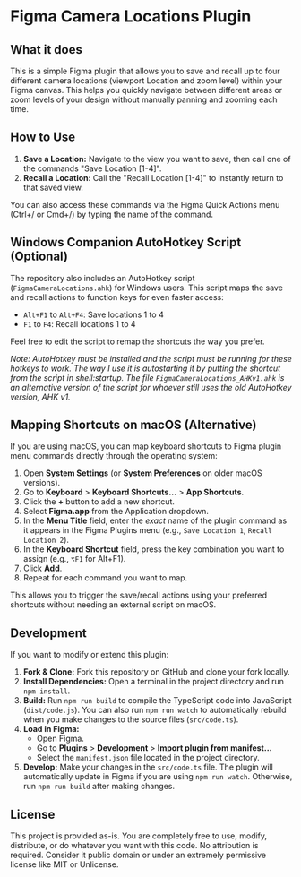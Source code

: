# Figma Camera Locations Plugin

## What it does

This is a simple Figma plugin that allows you to save and recall up to four different camera locations (viewport Location and zoom level) within your Figma canvas. This helps you quickly navigate between different areas or zoom levels of your design without manually panning and zooming each time.

## How to Use

1.  **Save a Location:** Navigate to the view you want to save, then call one of the commands "Save Location [1-4]".
2.  **Recall a Location:** Call the "Recall Location [1-4]" to instantly return to that saved view.

You can also access these commands via the Figma Quick Actions menu (Ctrl+/ or Cmd+/) by typing the name of the command.

## Windows Companion AutoHotkey Script (Optional)

The repository also includes an AutoHotkey script (`FigmaCameraLocations.ahk`) for Windows users. This script maps the save and recall actions to function keys for even faster access:

*   `Alt+F1` to `Alt+F4`: Save locations 1 to 4
*   `F1` to `F4`: Recall locations 1 to 4

Feel free to edit the script to remap the shortcuts the way you prefer.

*Note: AutoHotkey must be installed and the script must be running for these hotkeys to work. The way I use it is autostarting it by putting the shortcut from the script in shell:startup. The file `FigmaCameraLocations_AHKv1.ahk` is an alternative version of the script for whoever still uses the old AutoHotkey version, AHK v1.*

## Mapping Shortcuts on macOS (Alternative)

If you are using macOS, you can map keyboard shortcuts to Figma plugin menu commands directly through the operating system:

1.  Open **System Settings** (or **System Preferences** on older macOS versions).
2.  Go to **Keyboard** > **Keyboard Shortcuts...** > **App Shortcuts**.
3.  Click the **+** button to add a new shortcut.
4.  Select **Figma.app** from the Application dropdown.
5.  In the **Menu Title** field, enter the *exact* name of the plugin command as it appears in the Figma Plugins menu (e.g., `Save Location 1`, `Recall Location 2`).
6.  In the **Keyboard Shortcut** field, press the key combination you want to assign (e.g., `⌥F1` for Alt+F1).
7.  Click **Add**.
8.  Repeat for each command you want to map.

This allows you to trigger the save/recall actions using your preferred shortcuts without needing an external script on macOS.

## Development

If you want to modify or extend this plugin:

1.  **Fork & Clone:** Fork this repository on GitHub and clone your fork locally.
2.  **Install Dependencies:** Open a terminal in the project directory and run `npm install`.
3.  **Build:** Run `npm run build` to compile the TypeScript code into JavaScript (`dist/code.js`). You can also run `npm run watch` to automatically rebuild when you make changes to the source files (`src/code.ts`).
4.  **Load in Figma:**
    *   Open Figma.
    *   Go to **Plugins** > **Development** > **Import plugin from manifest...**
    *   Select the `manifest.json` file located in the project directory.
5.  **Develop:** Make your changes in the `src/code.ts` file. The plugin will automatically update in Figma if you are using `npm run watch`. Otherwise, run `npm run build` after making changes.

## License

This project is provided as-is. You are completely free to use, modify, distribute, or do whatever you want with this code. No attribution is required. Consider it public domain or under an extremely permissive license like MIT or Unlicense.